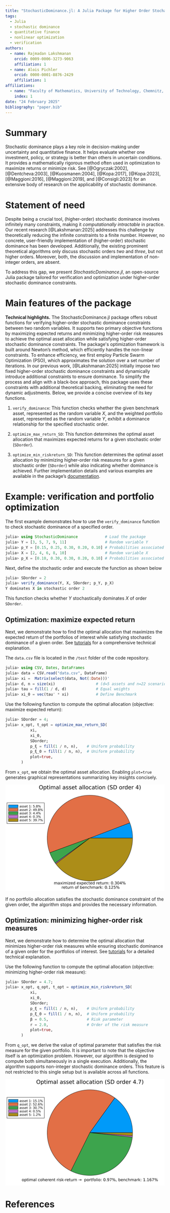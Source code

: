 ```yaml
---
title: "StochasticDominance.jl: A Julia Package for Higher Order Stochastic Dominance"
tags:
  - Julia
  - stochastic dominance
  - quantitative finance
  - nonlinear optimization
  - verification
authors:
  - name: Rajmadan Lakshmanan
    orcid: 0009-0006-3273-9063
    affiliation: 1
  - name: Alois Pichler
    orcid: 0000-0001-8876-2429
    affiliation: 1
affiliations:
  - name: "Faculty of Mathematics, University of Technology, Chemnitz, Germany"
    index: 1
date: "24 February 2025"
bibliography: "paper.bib"
---
```



# Summary

Stochastic dominance plays a key role in decision-making under uncertainty and quantitative finance. It helps evaluate whether one investment, policy, or strategy is better than others in uncertain conditions. It provides a mathematically rigorous method often used in optimization to maximize returns or minimize risk. See [@Ogryczak:2002], [@Dentcheva:2003], [@Kuosmanen:2004], [@Kopa:2017], [@Kopa:2023], [@Maggioni:2016], [@Maggioni:2019], and [@Consigli:2023] for an extensive body of research on the applicability of stochastic dominance.

# Statement of need

Despite being a crucial tool, (higher-order) stochastic dominance involves infinitely many constraints, making it *computationally intractable* in practice. Our recent research [@Lakshmanan:2025] addresses this challenge by theoretically reducing the infinite constraints to a finite number. However, no concrete, user-friendly implementation of (higher-order) stochastic dominance has been developed. Additionally, the existing prominent theoretical algorithms only discuss stochastic orders *two* and *three*, but not higher orders. Moreover, both, the discussion and implementation of non-integer orders, are absent. 

To address this gap, we present *StochasticDominance.jl*, an open-source Julia package tailored for verification and optimization under higher-order stochastic dominance constraints.  



# Main features of the package

**Technical highlights.** The StochasticDominance.jl package offers robust functions for verifying higher-order stochastic dominance constraints between two random variables. It supports two primary objective functions by maximizing expected returns and minimizing higher-order risk measures to achieve the optimal asset allocation while satisfying higher-order stochastic dominance constraints. The package's optimization framework is built around Newton’s method, which efficiently handles the non-linear constraints. To enhance efficiency, we first employ Particle Swarm Optimization (PSO), which approximates the solution over a set number of iterations. In our previous work, [@Lakshmanan:2025] initially impose two fixed higher-order stochastic dominance constraints and dynamically introduce additional constraints to ensure dominance. To simplify the process and align with a black-box approach, this package uses these constraints with additional theoretical backing, eliminating the need for dynamic adjustments. Below, we provide a concise overview of its key functions.

1.  `verify_dominance`: This function checks whether the given benchmark asset, represented as the random variable $X$, and the weighted portfolio asset, represented as the random variable $Y$, exhibit a dominance relationship for the specified stochastic order.

2. `optimize_max_return_SD`: This function determines the optimal asset allocation that maximizes expected returns for a given stochastic order (`SDorder`).

3. `optimize_min_riskreturn_SD`: This function determines the optimal asset allocation by minimizing higher-order risk measures for a given stochastic order (`SDorder`) while also indicating whether dominance is achieved.
Further implementation details and various examples are available in the package’s [documentation](https://rajmadan96.github.io/StochasticDominance.jl/dev/).

# Example: verification and portfolio optimization

The first example demonstrates how to use the `verify_dominance` function to check stochastic dominance of a specified order.
```julia
julia> using StochasticDominance            # Load the package
julia> Y = [3, 5, 7, 9, 11]                 # Random variable Y
julia> p_Y = [0.15, 0.25, 0.30, 0.20, 0.10] # Probabilities associated with Y
julia> X = [2, 4, 6, 8, 10]                 # Random variable X
julia> p_X = [0.10, 0.30, 0.30, 0.20, 0.10] # Probabilities associated with X
```
Next, define the stochastic order and execute the function as shown below
```julia
julia> SDorder = 2
julia> verify_dominance(Y, X, SDorder; p_Y, p_X)
Y dominates X in stochastic order 2
```
This function checks whether $Y$ stochastically dominates $X$ of order `SDorder`.

## Optimization: maximize expected return

Next, we demonstrate how to find the optimal allocation that maximizes the expected return of the portfolios of interest while satisfying stochastic dominance of a given order. See [tutorials](https://rajmadan96.github.io/StochasticDominance.jl/dev/tutorial/tutorial3/) for a comprehensive technical explanation.

The `data.csv` file is located in the `/test` folder of the code repository.
```julia
julia> using CSV, Dates, DataFrames
julia> data = CSV.read("data.csv", DataFrame)
julia> xi =  Matrix(select(data, Not(:Date)))'
julia> d, n = size(xi)                  # (d=5 assets and n=22 scenarios)
julia> tau = fill(1 / d, d)             # Equal weights
julia> xi_0 = vec(tau' * xi)            # Define Benchmark
```

Use the following function to compute the optimal allocation (objective: maximize expected return):
```julia
julia> SDorder = 4;
julia> x_opt, t_opt = optimize_max_return_SD(
           xi,
           xi_0,
           SDorder;
           p_ξ = fill(1 / n, n),    # Uniform probability
           p_ξ_0 = fill(1 / n, n),  # Uniform probability
           plot=true,
       )
```
From `x_opt`, we obtain the optimal asset allocation. Enabling `plot=true` generates graphical representations summarizing key insights concisely.

![Optimal asset allocation (SD order 4.0). The chart illustrates the proportion of different assets in an optimized portfolio. The maximized expected return is 0.304\%, compared to a benchmark return of 0.125\%.](SDorder4AssetsAllocation.svg)

If no portfolio allocation satisfies the stochastic dominance constraint of the given order, the algorithm stops and provides the necessary information.

## Optimization: minimizing higher-order risk measures

Next, we demonstrate how to determine the optimal allocation that minimizes higher-order risk measures while ensuring stochastic dominance of a given order for the portfolios of interest. See [tutorials](https://rajmadan96.github.io/StochasticDominance.jl/dev/tutorial/tutorial4/) for a detailed technical explanation.

Use the following function to compute the optimal allocation (objective: minimizing higher-order risk measure):

```julia
julia> SDorder = 4.7;
julia> x_opt, q_opt, t_opt = optimize_min_riskreturn_SD(
           xi,
           xi_0,
           SDorder;
           p_ξ = fill(1 / n, n),    # Uniform probability
           p_ξ_0 = fill(1 / n, n),  # Uniform probability
           β = 0.5,                 # Risk parameter
           r = 2.0,                 # Order of the risk measure
           plot=true,
       )
```
From `q_opt`, we derive the value of optimal parameter that satisfies the risk measure for the given portfolio. It is important to note that the objective itself is an optimization problem. However, our algorithm is designed to compute both simultaneously in a single execution. Additionally, the algorithm supports non-integer stochastic dominance orders. This feature is not restricted to this single setup but is available across all functions.

![Optimal asset allocation (SD order 4.7). The pie chart illustrates the distribution of assets in the optimized portfolio. The optimal coherent risk-return balance results in a portfolio return of 0.97\%, compared to a benchmark return of 1.167\%.](SDorder4-7RiskAssetsAllocation.svg)

# References
